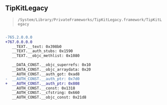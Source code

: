 ## TipKitLegacy

> `/System/Library/PrivateFrameworks/TipKitLegacy.framework/TipKitLegacy`

```diff

-765.2.0.0.0
+767.0.0.0.0
   __TEXT.__text: 0x398b0
   __TEXT.__auth_stubs: 0x1590
   __TEXT.__objc_methlist: 0x1080

   __DATA_CONST.__objc_superrefs: 0x10
   __DATA_CONST.__objc_arraydata: 0x20
   __AUTH_CONST.__auth_got: 0xad8
-  __AUTH_CONST.__auth_ptr: 0x7d0
+  __AUTH_CONST.__auth_ptr: 0x808
   __AUTH_CONST.__const: 0x1318
   __AUTH_CONST.__cfstring: 0x660
   __AUTH_CONST.__objc_const: 0x21d8

```
